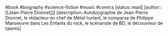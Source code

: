 #book #biography #science-fiction #music #comics
[status::read]
[author::[[Jean-Pierre Dionnet]]]
[description::Autobiographie de Jean-Pierre Dionnet, le rédacteur en chef de Métal hurlant, le comparse de Philippe Manoeuvre dans Les Enfants du rock, le scénariste de BD, le découvreur de talents]

